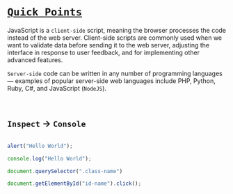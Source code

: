 
# [`Quick Points`](https://www.youtube.com/watch?v=hKB-YGF14SY)

JavaScript is a `client-side` script, meaning the browser processes the code instead of the web server. Client-side scripts are commonly used when we want to validate data before sending it to the web server, adjusting the interface in response to user feedback, and for implementing other advanced features.

`Server-side` code can be written in any number of programming languages — examples of popular server-side web languages include PHP, Python, Ruby, C#, and JavaScript (`NodeJS`).

<br>

## `Inspect` -> `Console`

```javascript

alert("Hello World");

console.log("Hello World");

document.querySelector(".class-name")

document.getElementById("id-name").click();

```
